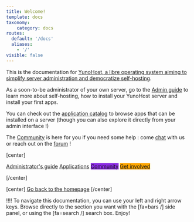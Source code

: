 ```yaml
---
title: Welcome!
template: docs
taxonomy:
    category: docs
routes:
  default: '/docs'
  aliases:
    - '/'
visible: false
---
```


This is the documentation for [YunoHost, a libre operating system aiming to simplify server administration and democratize self-hosting](/whatsyunohost).

As a soon-to-be administrator of your own server, go to the [Admin guide](/admindoc) to learn more about self-hosting, how to install your YunoHost server and install your first apps.

You can check out the [application catalog](/apps) to browse apps that can be installed on a server (though you can also explore it directly from your admin interface !)

The [Community](/community) is here for you if you need some help : come [chat](/chat_rooms) with us or reach out on the [forum](/community/forum) !

[center]

<a href="/admindoc" class="btn btn-lg btn-primary inline"><i class="fa fa-cogs"></i> Administrator's guide</a>
<a href="/apps" class="btn btn-lg btn-success inline"><i class="fa fa-cubes"></i> Applications</a>
<a href="/community" class="btn btn-lg btn-primary" style="background: blueviolet;border-color: blueviolet;"><i class="fa fa-users"></i> Community</a>
<a href="/contribute" style="background: orange; border-color: orange;" class="btn btn-lg btn-error"><i class="fa fa-heart"></i> Get involved</a>

[/center]


[center]
<a href="/" class="btn btn-lg inline"><i class="fa fa-fw fa-arrow-left"></i> Go back to the homepage</a>
[/center]

!!!! To navigate this documentation, you can use your left and right arrow keys. Browse directly to the section you want with the [fa=bars /] side panel, or using the [fa=search /] search box. Enjoy!
